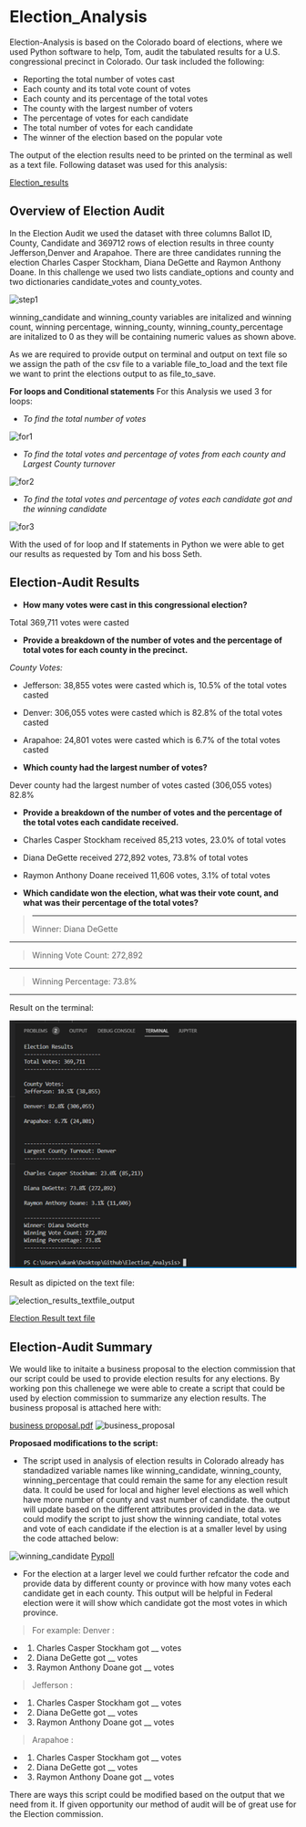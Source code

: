 # Election_Analysis
Election-Analysis is based on the Colorado board of elections, where we used Python software to help, Tom, audit the tabulated results for a U.S. congressional precinct in Colorado. Our task included the following:
- Reporting the total number of votes cast
- Each county and its total vote count of votes
- Each county and its percentage of the total votes
- The county with the largest number of voters
- The percentage of votes for each candidate
- The total number of votes for each candidate 
- The winner of the election based on the popular vote

The output of the election results need to be printed on the terminal as well as a text file.
Following dataset was used for this analysis:

[Election_results](/resources/election_results.csv)

## Overview of Election Audit
In the Election Audit we used the dataset with three columns Ballot ID, County, Candidate and 369712 rows of election results in three county Jefferson,Denver and Arapahoe. There are three candidates running the election Charles Casper Stockham, Diana DeGette and Raymon Anthony Doane. In this challenge we used two lists candiate_options and county and two dictionaries candidate_votes and county_votes.

![step1](https://user-images.githubusercontent.com/111251560/190280131-fc709a3f-41a0-4861-81f0-867ad07e0b23.png)

winning_candidate and winning_county variables are initalized and winning count, winning percentage, winning_county, winning_county_percentage are initalized to 0 as they will be containing numeric values as shown above. 

As we are required to provide output on terminal and output on text file so we assign the path of the csv file to a variable file_to_load and the text file we want to print the elections output to as file_to_save. 

**For loops and Conditional statements**
For this Analysis we used 3 for loops:
- *To find the total number of votes* 

 ![for1](https://user-images.githubusercontent.com/111251560/190293653-10c75913-e595-4104-b2ad-de9c77c0b609.png)

- *To find the total votes and percentage of votes from each county and Largest County turnover*

![for2](https://user-images.githubusercontent.com/111251560/190293673-b8861cc6-02fc-48e5-8680-88bf44a45a02.png)

- *To find the total votes and percentage of votes each candidate got and the winning candidate*

![for3](https://user-images.githubusercontent.com/111251560/190294031-afd62a54-8ce2-46bf-875f-bc0dcb7bcf51.png)

With the used of for loop and If statements in Python we were able to get our results as requested by Tom and his boss Seth.

## Election-Audit Results
- **How many votes were cast in this congressional election?**

Total 369,711 votes were casted

- **Provide a breakdown of the number of votes and the percentage of total votes for each county in the precinct.**

*County Votes:*
- Jefferson: 38,855 votes were casted which is, 10.5% of the total votes casted
- Denver: 306,055 votes were casted which is 82.8% of the total votes casted
- Arapahoe: 24,801 votes were casted which is 6.7% of the total votes casted

- **Which county had the largest number of votes?**

Dever county had the largest number of votes casted (306,055 votes) 82.8%

- **Provide a breakdown of the number of votes and the percentage of the total votes each candidate received.**

- Charles Casper Stockham received 85,213 votes, 23.0% of total votes
- Diana DeGette received 272,892 votes, 73.8% of total votes
- Raymon Anthony Doane received 11,606 votes, 3.1% of total votes

- **Which candidate won the election, what was their vote count, and what was their percentage of the total votes?**

> -------------------------
> Winner: Diana DeGette
---------------------------
> Winning Vote Count: 272,892
---------------------------
> Winning Percentage: 73.8%
---------------------------

Result on the terminal:

![Test Image](/resources/Election_result_terminal.png)

Result as dipicted on the text file:

![election_results_textfile_output](https://user-images.githubusercontent.com/111251560/190309112-ff1bb9df-ab34-48ec-9862-4a7b87983a81.png)

[Election Result text file](/analysis/election_analysis.txt)

## Election-Audit Summary

We would like to initaite a business proposal to the election commission that our script could be used to provide election results for any elections. By working pon this challenege we were able to create a script that could be used by election commission to summarize any election results. 
The business proposal is attached here with:

[business proposal.pdf](https://github.com/akankshalamba1/Election_Analysis/files/9571449/business.proposal.pdf)
![business_proposal](https://user-images.githubusercontent.com/111251560/190305630-4e6bde66-c1da-473a-a9d4-f2c14b142cc1.png)

**Proposaed modifications to the script:**
- The script used in analysis of election results in Colorado already has standadized variable names like winning_candidate, winning_county, winning_percentage that could remain the same for any election result data. It could be used for local and higher level elections as well which have more number of county and vast number of candidate. the output will update based on the different attributes provided in the data. we could modify the script to just show the winning candiate, total votes and vote of each candidate if the election is at a smaller level by using the code attached below:

![winning_candidate](https://user-images.githubusercontent.com/111251560/190295610-272fe547-c5bd-4d21-8141-6616695641ac.png)
[Pypoll](/resources/Pypoll.py)

- For the election at a larger level we could further refcator the code and provide data by different county or province with how many votes each candidate get in each county. This output will be helpful in Federal election were it will show which candidate got the most votes in which province. 

> For example: 
> Denver : 
- 1. Charles Casper Stockham got __ votes
- 2. Diana DeGette got __ votes
- 3. Raymon Anthony Doane got __ votes

> Jefferson :
- 1. Charles Casper Stockham got __ votes
- 2. Diana DeGette got __ votes
- 3. Raymon Anthony Doane got __ votes

> Arapahoe :
- 1. Charles Casper Stockham got __ votes
- 2. Diana DeGette got __ votes
- 3. Raymon Anthony Doane got __ votes

There are ways this script could be modified based on the output that we need from it. If given opportunity our method of audit will be of great use for the Election commission.
